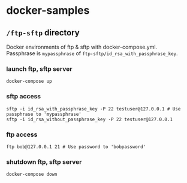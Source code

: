 # docker-samples

## `/ftp-sftp` directory

Docker environments of ftp & sftp with docker-compose.yml.  
Passphrase is `mypassphrase` of `ftp-sftp/id_rsa_with_passphrase_key`.

### launch ftp, sftp server

```
docker-compose up
```

### sftp access

```
sftp -i id_rsa_with_passphrase_key -P 22 testuser@127.0.0.1 # Use passphrase to 'mypassphrase'
sftp -i id_rsa_without_passphrase_key -P 22 testuser@127.0.0.1
```

### ftp access

```
ftp bob@127.0.0.1 21 # Use password to 'bobpassword'
```

### shutdown ftp, sftp server

```
docker-compose down
```
